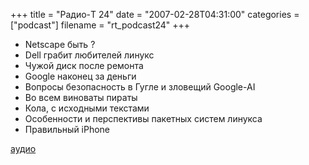+++
title = "Радио-T 24"
date = "2007-02-28T04:31:00"
categories = ["podcast"]
filename = "rt_podcast24"
+++


- Netscape быть ?
- Dell грабит любителей линукс
- Чужой диск после ремонта
- Google наконец за деньги
- Вопросы безопасность в Гугле и зловещий Google-AI
- Во всем виноваты пираты
- Кола, с исходными текстами
- Особенности и перспективы пакетных систем линукса
- Правильный iPhone

[аудио](http://cdn.radio-t.com/rt_podcast24.mp3)
<audio src="http://cdn.radio-t.com/rt_podcast24.mp3" preload="none"></audio>
